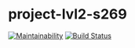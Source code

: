 # project-lvl2-s269
[![Maintainability](https://api.codeclimate.com/v1/badges/b7651dd8b31125dc2ac0/maintainability)](https://codeclimate.com/github/alietta/project-lvl2-s269/maintainability) 
[![Build Status](https://travis-ci.org/alietta/project-lvl2-s269.svg?branch=master)](https://travis-ci.org/alietta/project-lvl2-s269)
